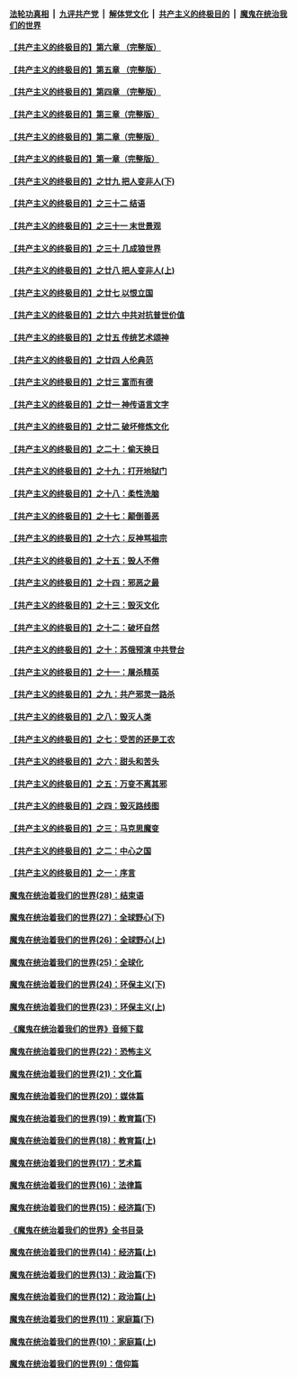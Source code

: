 ####  [法轮功真相](../../../../basic/blob/master/README.md?t=07060002) &nbsp;|&nbsp; [九评共产党](../../../../9ping.md/blob/master/README.md?t=07060002) &nbsp;|&nbsp; [解体党文化](../../../../jtdwh.md/blob/master/README.md?t=07060002)  &nbsp;|&nbsp; [共产主义的终极目的](../../../../gczydzjmd.md/blob/master/README.md?t=07060002) &nbsp;|&nbsp; [魔鬼在统治我们的世界](../../../../mgztzwmdsj.md/blob/master/README.md?t=07060002) 

#### [【共产主义的终极目的】第六章 （完整版）](../pages/nsc422/n11428913.md?t=07060002) 

#### [【共产主义的终极目的】第五章 （完整版）](../pages/nsc422/n11428912.md?t=07060002) 

#### [【共产主义的终极目的】第四章 （完整版）](../pages/nsc422/n11428907.md?t=07060002) 

#### [【共产主义的终极目的】第三章（完整版）](../pages/nsc422/n11428848.md?t=07060002) 

#### [【共产主义的终极目的】第二章（完整版）](../pages/nsc422/n11428831.md?t=07060002) 

#### [【共产主义的终极目的】第一章（完整版）](../pages/nsc422/n11417651.md?t=07060002) 

#### [【共产主义的终极目的】之廿九 把人变非人(下)](../pages/nsc422/n11344140.md?t=07060002) 

#### [【共产主义的终极目的】之三十二 结语](../pages/nsc422/n11360535.md?t=07060002) 

#### [【共产主义的终极目的】之三十一 末世景观](../pages/nsc422/n11351129.md?t=07060002) 

#### [【共产主义的终极目的】之三十 几成狼世界](../pages/nsc422/n11348280.md?t=07060002) 

#### [【共产主义的终极目的】之廿八 把人变非人(上)](../pages/nsc422/n11340492.md?t=07060002) 

#### [【共产主义的终极目的】之廿七 以恨立国](../pages/nsc422/n11336944.md?t=07060002) 

#### [【共产主义的终极目的】之廿六 中共对抗普世价值](../pages/nsc422/n11324785.md?t=07060002) 

#### [【共产主义的终极目的】之廿五 传统艺术颂神](../pages/nsc422/n11296396.md?t=07060002) 

#### [【共产主义的终极目的】之廿四 人伦典范](../pages/nsc422/n11296397.md?t=07060002) 

#### [【共产主义的终极目的】之廿三 富而有德](../pages/nsc422/n11283598.md?t=07060002) 

#### [【共产主义的终极目的】之廿一 神传语言文字](../pages/nsc422/n11263265.md?t=07060002) 

#### [【共产主义的终极目的】之廿二 破坏修炼文化](../pages/nsc422/n11245728.md?t=07060002) 

#### [【共产主义的终极目的】之二十：偷天换日](../pages/nsc422/n11238846.md?t=07060002) 

#### [【共产主义的终极目的】之十九：打开地狱门](../pages/nsc422/n11206376.md?t=07060002) 

#### [【共产主义的终极目的】之十八：柔性洗脑](../pages/nsc422/n11199994.md?t=07060002) 

#### [【共产主义的终极目的】之十七：颠倒善恶](../pages/nsc422/n11179782.md?t=07060002) 

#### [【共产主义的终极目的】之十六：反神骂祖宗](../pages/nsc422/n11166798.md?t=07060002) 

#### [【共产主义的终极目的】之十五：毁人不倦](../pages/nsc422/n11166792.md?t=07060002) 

#### [【共产主义的终极目的】之十四：邪恶之最](../pages/nsc422/n11150249.md?t=07060002) 

#### [【共产主义的终极目的】之十三：毁灭文化](../pages/nsc422/n11135227.md?t=07060002) 

#### [【共产主义的终极目的】之十二：破坏自然](../pages/nsc422/n11135214.md?t=07060002) 

#### [【共产主义的终极目的】之十：苏俄预演 中共登台](../pages/nsc422/n11118424.md?t=07060002) 

#### [【共产主义的终极目的】之十一：屠杀精英](../pages/nsc422/n11118442.md?t=07060002) 

#### [【共产主义的终极目的】之九：共产邪灵一路杀](../pages/nsc422/n11114139.md?t=07060002) 

#### [【共产主义的终极目的】之八：毁灭人类](../pages/nsc422/n11108503.md?t=07060002) 

#### [【共产主义的终极目的】之七：受苦的还是工农](../pages/nsc422/n11101809.md?t=07060002) 

#### [【共产主义的终极目的】之六：甜头和苦头](../pages/nsc422/n11096971.md?t=07060002) 

#### [【共产主义的终极目的】之五：万变不离其邪](../pages/nsc422/n11091285.md?t=07060002) 

#### [【共产主义的终极目的】之四：毁灭路线图](../pages/nsc422/n11086284.md?t=07060002) 

#### [【共产主义的终极目的】之三：马克思魔变](../pages/nsc422/n11061941.md?t=07060002) 

#### [【共产主义的终极目的】之二：中心之国](../pages/nsc422/n11047728.md?t=07060002) 

#### [【共产主义的终极目的】之一：序言](../pages/nsc422/n11086077.md?t=07060002) 

#### [魔鬼在统治着我们的世界(28)：结束语](../pages/nsc422/n10936246.md?t=07060002) 

#### [魔鬼在统治着我们的世界(27)：全球野心(下)](../pages/nsc422/n10928319.md?t=07060002) 

#### [魔鬼在统治着我们的世界(26)：全球野心(上)](../pages/nsc422/n10900318.md?t=07060002) 

#### [魔鬼在统治着我们的世界(25)：全球化](../pages/nsc422/n10788205.md?t=07060002) 

#### [魔鬼在统治着我们的世界(24)：环保主义(下)](../pages/nsc422/n10695307.md?t=07060002) 

#### [魔鬼在统治着我们的世界(23)：环保主义(上)](../pages/nsc422/n10688613.md?t=07060002) 

#### [《魔鬼在统治着我们的世界》音频下载](../pages/nsc422/n10635553.md?t=07060002) 

#### [魔鬼在统治着我们的世界(22)：恐怖主义](../pages/nsc422/n10614727.md?t=07060002) 

#### [魔鬼在统治着我们的世界(21)：文化篇](../pages/nsc422/n10597706.md?t=07060002) 

#### [魔鬼在统治着我们的世界(20)：媒体篇](../pages/nsc422/n10586579.md?t=07060002) 

#### [魔鬼在统治着我们的世界(19)：教育篇(下)](../pages/nsc422/n10564808.md?t=07060002) 

#### [魔鬼在统治着我们的世界(18)：教育篇(上)](../pages/nsc422/n10526970.md?t=07060002) 

#### [魔鬼在统治着我们的世界(17)：艺术篇](../pages/nsc422/n10499093.md?t=07060002) 

#### [魔鬼在统治着我们的世界(16)：法律篇](../pages/nsc422/n10485969.md?t=07060002) 

#### [魔鬼在统治着我们的世界(15)：经济篇(下)](../pages/nsc422/n10469975.md?t=07060002) 

#### [《魔鬼在统治着我们的世界》全书目录](../pages/nsc422/n10464261.md?t=07060002) 

#### [魔鬼在统治着我们的世界(14)：经济篇(上)](../pages/nsc422/n10457370.md?t=07060002) 

#### [魔鬼在统治着我们的世界(13)：政治篇(下)](../pages/nsc422/n10448270.md?t=07060002) 

#### [魔鬼在统治着我们的世界(12)：政治篇(上)](../pages/nsc422/n10444576.md?t=07060002) 

#### [魔鬼在统治着我们的世界(11)：家庭篇(下)](../pages/nsc422/n10440961.md?t=07060002) 

#### [魔鬼在统治着我们的世界(10)：家庭篇(上)](../pages/nsc422/n10435448.md?t=07060002) 

#### [魔鬼在统治着我们的世界(9)：信仰篇](../pages/nsc422/n10432159.md?t=07060002) 

